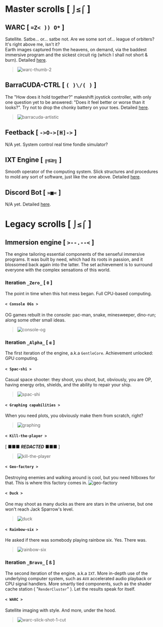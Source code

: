 # Master scrolls [ `⌡≤⌠` ]
 
## WARC [ `=Z< )) O*` ]
Satellite. Satbe... or... satbe not. Are we some sort of... league of orbiters? It's right above me, isn't it? <br>
Earth images captured from the heavens, on demand, via the baddest immersive program and the sickest circuit rig (which I shall not short & burn). Detailed [here](https://github.com/HoratiuMip/Ad-astra.Made.Not-said/tree/main/IXT/Ruptures/warc).
> ![warc-thumb-2](https://github.com/user-attachments/assets/8427430b-c346-4615-a8f0-297e7836227a)

## BarraCUDA-CTRL [ `( )\/( )` ]
The "How does it hold together?" makeshift joystick controller, with only one question yet to be answered: "Does it feel better or worse than it looks?". Try not to drop the chonky battery on your toes. Detailed [here](https://github.com/HoratiuMip/Ad-astra.Made.Not-said/tree/main/Devices/BarraCUDA-CTRL).
> ![barracuda-artistic](https://github.com/user-attachments/assets/164790a8-aada-4849-b753-5865a35af6aa)

## Feetback [ `->O->[H]->` ]
N/A yet. System control real time fondle simulator?

## IXT Engine [ `╔≤≥╗` ]
Smooth operator of the computing system. Slick structures and procedures to mold any sort of software, just like the one above. Detailed [here](https://github.com/HoratiuMip/Ad-astra.Made.Not-said/tree/main/IXT).

## Discord Bot [ `»■«` ]
N/A yet. Detailed [here](https://github.com/HoratiuMip/Ahri).

# Legacy scrolls [ `⌡≤⌠` ]

## Immersion engine [ `>--.--<` ]
The engine tailoring essential components of the senseful immersive programs. It was built by need, which had its roots in passion, and it blossomed back again into the latter. The set achievement is to surround everyone with the complex sensations of this world. 

### Iteration `_Zero_` [ `0` ]
The point in time when this hot mess began. Full CPU-based computing.

#### `< Console OGs >`
OG games rebuilt in the console: pac-man, snake, minesweeper, dino-run; along some other small ideas.
> ![console-og](https://github.com/user-attachments/assets/7bf1e8a8-e29e-49f0-b1af-5f03f1df0798)

### Iteration `_Alpha_` [ `α` ]
The first iteration of the engine, a.k.a `GentleCore`. Achievement unlocked: GPU computing.

#### `< Spac-shi >`
Casual space shooter: they shoot, you shoot, but, obviously, you are OP, having energy orbs, shields, and the ability to repair your ship.
> ![spac-shi](https://github.com/user-attachments/assets/fc78e5f7-7834-484f-b7ef-4c47c3af3b51)

#### `< Graphing capabilities >`
When you need plots, you obviously make them from scratch, right?
> ![graphing](https://github.com/user-attachments/assets/497e67d6-db18-4d11-b18c-22126911b9f6)

#### `< Kill-the-player >`
[ ■■■ ___REDACTED___ ■■■ ]
> ![kill-the-player](https://github.com/user-attachments/assets/13036d7d-dd03-48b3-bf66-55fdcfa7ea0c)

#### `< Geo-factory >`
Destroying enemies and walking around is cool, but you need hitboxes for that. This is where this factory comes in.
![geo-factory](https://github.com/user-attachments/assets/6d2e53a3-6302-43eb-a101-648e62df6c96)

#### `< Duck >`
One may shoot as many ducks as there are stars in the universe, but one won't reach Jack Sparrow's level.
> ![duck](https://github.com/user-attachments/assets/305e6217-5162-4145-99dd-c6e969a38171)

#### `< Rainbow-six >`
He asked if there was somebody playing rainbow six. Yes. There was.
> ![rainbow-six](https://github.com/user-attachments/assets/1607d896-2a27-4bd2-964d-cebb8021e18f)

### Iteration `_Bravo_` [ `ß` ]
The second iteration of the engine, a.k.a `IXT`. More in-depth use of the underlying computer system, such as `AVX` accelerated audio playback or CPU signal handlers. More smartly tied components, such as the shader cache station ( "`RenderCluster`" ). Let the results speak for itself.

#### `< WARC >`
Satellite imaging with style. And more, under the hood.
> ![warc-slick-shot-1-cut](https://github.com/user-attachments/assets/1b275c4f-b273-4a16-b831-33a2f3529641)



